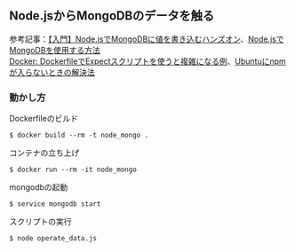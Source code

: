 ## Node.jsからMongoDBのデータを触る

参考記事：[【入門】Node.jsでMongoDBに値を書き込むハンズオン](https://www.mtioutput.com/entry/node-js-handson1)、[Node.jsでMongoDBを使用する方法](https://www.tech-wiki.online/jp/node-mongodb.html)<br>
[Docker: DockerfileでExpectスクリプトを使うと複雑になる例](https://www.hiroom2.com/2017/02/24/docker-dockerfile%E3%81%A7expect%E3%82%B9%E3%82%AF%E3%83%AA%E3%83%97%E3%83%88%E3%82%92%E4%BD%BF%E3%81%86%E3%81%A8%E8%A4%87%E9%9B%91%E3%81%AB%E3%81%AA%E3%82%8B%E4%BE%8B/)、[Ubuntuにnpmが入らないときの解決法](https://kataware.hatenablog.jp/entry/2017/06/27/125618)

### 動かし方

Dockerfileのビルド
```
$ docker build --rm -t node_mongo .
```

コンテナの立ち上げ
```
$ docker run --rm -it node_mongo
```

mongodbの起動
```
$ service mongodb start
```

スクリプトの実行
```
$ node operate_data.js
```
